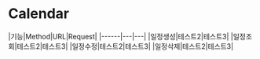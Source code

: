 # Calendar

|기능|Method|URL|Request|
|------|---|---|
|일정생성|테스트2|테스트3|
|일정조회|테스트2|테스트3|
|일정수정|테스트2|테스트3|
|일정삭제|테스트2|테스트3|
